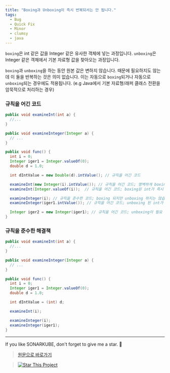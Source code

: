 ```yaml
---
title: "Boxing과 Unboxing이 즉시 번복되서는 안 됩니다."
tags:
  - Bug
  - Quick Fix
  - Minor
  - clumsy
  - java
---
```


<!-- NOTE: sonarqube에서는 performance라고 나오는데, rule에서는 clumsy로 나오네요. -->

`boxing`은 int 같은 값을 Integer 같은 유사한 객체에 넣는 과정입니다.
`unboxing`은 Integer 같은 객체에서 기본 자료형 값을 찾아오는 과정입니다.

`boxing`과 `unboxing`을 하는 동안 원본 값은 변하지 않습니다.
때문에 필요하지도 않는 데 이 둘을 반복하는 것은 의미 없습니다.
이는 자동으로 `boxing`되거나 자동으로 `unboxing`되는 경우에도 적용됩니다.
(e.g Java에서 기본 자료형/래퍼 클래스 전환을 암묵적으로 처리하는 경우)

### 규칙을 어긴 코드

```java
public void examineInt(int a) {
  //...
}

public void examineInteger(Integer a) {
  // ...
}

public void func() {
  int i = 0;
  Integer iger1 = Integer.valueOf(0);
  double d = 1.0;

  int dIntValue = new Double(d).intValue(); // 규칙을 어긴 코드

  examineInt(new Integer(i).intValue()); // 규칙을 어긴 코드; 명백하게 boxing / unboxing하고 있습니다.
  examineInt(Integer.valueOf(i));  // 규칙을 어긴 코드; boxing된 int가 즉시 unboxing됩니다.

  examineInteger(i); // 규칙을 준수한 코드; boxing 되지만 unboxing 하지는 않습니다.
  examineInteger(iger1.intValue()); // 규칙을 어긴 코드; unboxing 된 int가 곧장 박싱됩니다.

  Integer iger2 = new Integer(iger1); // 규칙을 어긴 코드; unboxing이 필요 없습니다. 값을 재사용하면 됩니다
}
```

### 규칙을 준수한 해결책

```java
public void examineInt(int a) {
  //...
}

public void examineInteger(Integer a) {
  // ...
}

public void func() {
  int i = 0;
  Integer iger1 = Integer.valueOf(0);
  double d = 1.0;

  int dIntValue = (int) d;

  examineInt(i);

  examineInteger(i);
  examineInteger(iger1);
}
```

---

If you like SONARKUBE, don't forget to give me a star. :star2:

> [원문으로 바로가기](https://rules.sonarsource.com/java/RSPEC-2153)

> [![Star This Project](https://img.shields.io/github/stars/kantabile/sonarkube.svg?label=Stars&style=social)](https://github.com/kantabile/sonarkube)
